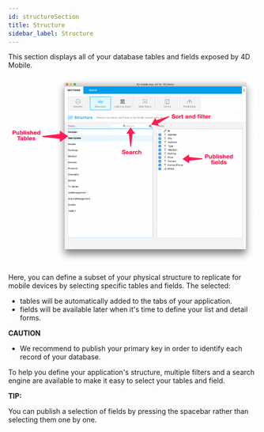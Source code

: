 ```yaml
---
id: structureSection
title: Structure
sidebar_label: Structure
---
```


This section displays all of your database tables and fields exposed by 4D Mobile.


![alt-text](assets/4DforiOSOverview/Structure-section-4D-for-iOS.png)


Here, you can define a subset of your physical structure to replicate for mobile devices by selecting specific tables and fields. The selected:

* tables will be automatically added to the tabs of your application.
* fields will be available later when it's time to define your list and detail forms.
 
 <div class = "caution">
<b>CAUTION</b>

* We recommend to publish your primary key in order to identify each record of your database.
</div>

To help you define your application's structure, multiple filters and a search engine are available to make it easy to select your tables and field.

<div class = "tips">
<b>TIP:</b>

You can publish a selection of fields by pressing the spacebar rather than selecting them one by one.
</div>